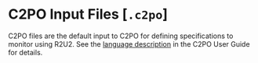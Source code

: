 # C2PO Input Files [`.c2po`]

C2PO files are the default input to C2PO for defining specifications to monitor using R2U2. See the
[language description](../../../compiler/docs/language.md) in the C2PO User Guide for details.
